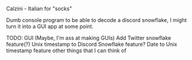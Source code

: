 Calzini - Italian for "socks"

Dumb console program to be able to decode a discord snowflake, I might turn it into a GUI app at some point.


TODO: 
GUI (Maybe, I'm ass at making GUIs)
Add Twitter snowflake feature(?)
Unix timestamp to Discord Snowflake feature?
Date to Unix timestamp feature
other things that I can think of